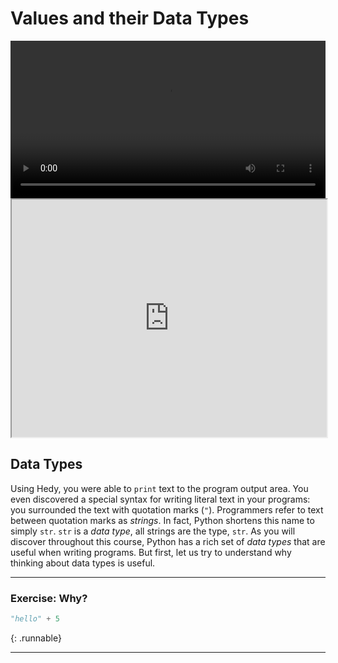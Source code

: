 # Values and their Data Types

<video width="100%" controls>
  <source src="https://storage.googleapis.com/vib-training-data/VIDEOS/Python/lesson3.mp4" type="video/mp4">
  Your browser does not support the video tag.
</video>
 
<iframe style="width: 100%; height:380px; position:sticky; top:30px" src="https://pyodide.org/en/stable/console.html"></iframe>

## Data Types

Using Hedy, you were able to `print` text to the program output area.
You even discovered a special syntax for writing literal text in your programs: you
surrounded the text with quotation marks (`"`). Programmers refer to text between quotation
marks as _strings_. In fact, Python shortens this name to simply `str`. `str` is a  _data type_,
all strings are the type, `str`. As you will discover throughout this course, Python has
a rich set of _data types_ that are useful when writing programs. But first, let us try to
understand why thinking about data types is useful.

---

### Exercise: Why?

~~~ python
"hello" + 5
~~~
{: .runnable}

---


<link rel="stylesheet" href="media/style.css">
<script src="media/main.js"></script>
